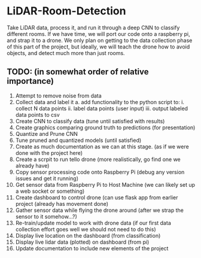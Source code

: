 # LiDAR-Room-Detection
 Take LiDAR data, process it, and run it through a deep CNN to classify different rooms. If we have time, we will port our code onto a raspberry pi, and strap it to a drone. We only plan on getting to the data collection phase of this part of the project, but ideally, we will teach the drone how to avoid objects, and detect much more than just rooms.

 ## TODO: (in somewhat order of relative importance)
 1. Attempt to remove noise from data
 2. Collect data and label it
    a. add functionality to the python script to:
     i. collect N data points
     ii. label data points (user input)
     iii. output labeled data points to csv
 3. Create CNN to classify data (tune until satisfied with results)
 4. Create graphics comparing ground truth to predictions (for presentation)
 6. Quantize and Prune CNN
 7. Tune pruned and quantized models (until satisfied)
 8. Create as much documentation as we can at this stage. (as if we were done with the project here)
 9. Create a scrpit to run tello drone (more realistically, go find one we already have)
 10. Copy sensor processing code onto Raspberry Pi (debug any version issues and get it running)
 11. Get sensor data from Raspberry Pi to Host Machine (we can likely set up a web socket or something)
 13. Create dashboard to control drone (can use flask app from earlier project (already has movement done)
 14. Gather sensor data while flying the drone around (after we strap the sensor to it somehow...?)
 15. Re-train/update model to work with drone data (if our first data collection effort goes well we should not need to do this)
 16. Display live location on the dashboard (from classification)
 17. Display live lidar data (plotted) on dashboard (from pi)
 18. Update documentation to include new elements of the project
